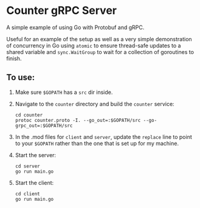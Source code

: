 # Counter gRPC Server

A simple example of using Go with Protobuf and gRPC.

Useful for an example of the setup as well as a very simple demonstration
of concurrency in Go using `atomic` to ensure thread-safe updates to a shared
variable and `sync.WaitGroup` to wait for a collection of goroutines to finish.
## To use:

1. Make sure `$GOPATH` has a `src` dir inside.

2. Navigate to the `counter` directory and build the `counter` service:

    ```
    cd counter
    protoc counter.proto -I. --go_out=:$GOPATH/src --go-grpc_out=:$GOPATH/src
    ```

3. In the .mod files for `client` and `server`, update the `replace` line to point to
   your `$GOPATH` rather than the one that is set up for my machine.

4. Start the server:

    ```
    cd server
    go run main.go
    ```

5. Start the client:

    ```
    cd client
    go run main.go
    ```
